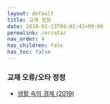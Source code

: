 ```yaml
---
layout: default
title: 교재 정정
date: 2018-03-23T04:02:42+09:00
permalink: /errata/
nav_order: 4
has_children: fale
has_toc: false
---
```


### 교재 오류/오타 정정

- [생활 속의 경제 (2019)](/posts/errata/ie-2019-textbook/)
